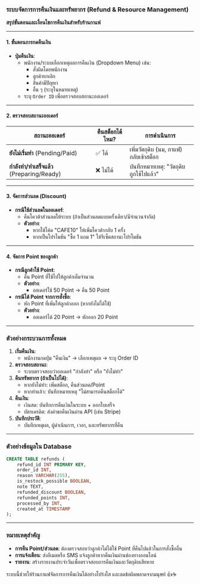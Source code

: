 ### ระบบจัดการการคืนเงินและทรัพยากร (Refund & Resource Management)

**สรุปขั้นตอนและเงื่อนไขการคืนเงินสำหรับร้านกาแฟ**

---

#### 1. **ขั้นตอนการกดคืนเงิน**

-   **ปุ่มคืนเงิน**:
    -   พนักงาน/ระบบเลือกเหตุผลการคืนเงิน (Dropdown Menu) เช่น:
        -   สั่งผิดโดยพนักงาน
        -   ลูกค้ายกเลิก
        -   สินค้ามีปัญหา
        -   อื่น ๆ (ระบุในหมายเหตุ)
    -   ระบุ `Order ID` เพื่อตรวจสอบสถานะออเดอร์

---

#### 2. **ตรวจสอบสถานะออเดอร์**

| สถานะออเดอร์                              | คืนสต็อกได้ไหม? | การดำเนินการ                           |
| ----------------------------------------- | --------------- | -------------------------------------- |
| **ยังไม่เริ่มทำ** (Pending/Paid)          | ✅ ได้          | เพิ่มวัตถุดิบ (นม, กาแฟ) กลับเข้าสต็อก |
| **กำลังทำ/ทำเสร็จแล้ว** (Preparing/Ready) | ❌ ไม่ได้       | บันทึกหมายเหตุ: "วัตถุดิบถูกใช้ไปแล้ว" |

---

#### 3. **จัดการส่วนลด (Discount)**

-   **กรณีใช้ส่วนลดในออเดอร์**:
    -   คืนโควต้าส่วนลดให้ระบบ (ถ้าเป็นส่วนลดแบบครั้งเดียว/มีจำนวนจำกัด)
    -   **ตัวอย่าง**:
        -   หากใช้โค้ด "CAFE10" ให้เพิ่มโควต้ากลับ 1 ครั้ง
        -   หากเป็นโปรโมชัน "ซื้อ 1 แถม 1" ให้รีเซ็ตสถานะโปรโมชัน

---

#### 4. **จัดการ Point ของลูกค้า**

-   **กรณีลูกค้าใช้ Point**:
    -   คืน Point ที่ใช้ไปให้ลูกค้าเต็มจำนวน
    -   **ตัวอย่าง**:
        -   ออเดอร์ใช้ 50 Point → คืน 50 Point
-   **กรณีได้ Point จากการสั่งซื้อ**:
    -   หัก Point ที่เพิ่มให้ลูกค้าออก (หากยังไม่ได้ใช้)
    -   **ตัวอย่าง**:
        -   ออเดอร์ได้ 20 Point → หักออก 20 Point

---

### ตัวอย่างกระบวนการทั้งหมด

1. **เริ่มคืนเงิน**:
    - พนักงานกดปุ่ม "คืนเงิน" → เลือกเหตุผล → ระบุ Order ID
2. **ตรวจสอบสถานะ**:
    - ระบบตรวจสอบว่าออเดอร์ "กำลังทำ" หรือ "ยังไม่ทำ"
3. **คืนทรัพยากร (ถ้าเป็นไปได้)**:
    - หากยังไม่ทำ: เพิ่มสต็อก, คืนส่วนลด/Point
    - หากทำแล้ว: บันทึกหมายเหตุ "ไม่สามารถคืนสต็อกได้"
4. **คืนเงิน**:
    - เงินสด: บันทึกการคืนเงินในระบบ + ออกใบเสร็จ
    - บัตรเครดิต: ส่งคำขอคืนเงินผ่าน API (เช่น Stripe)
5. **บันทึกประวัติ**:
    - บันทึกเหตุผล, ผู้ดำเนินการ, เวลา, และทรัพยากรที่คืน

---

### ตัวอย่างข้อมูลใน Database

```sql
CREATE TABLE refunds (
    refund_id INT PRIMARY KEY,
    order_id INT,
    reason VARCHAR(255),
    is_restock_possible BOOLEAN,
    note TEXT,
    refunded_discount BOOLEAN,
    refunded_points INT,
    processed_by INT,
    created_at TIMESTAMP
);
```

---

### หมายเหตุสำคัญ

-   **การคืน Point/ส่วนลด**: ต้องตรวจสอบว่าลูกค้าไม่ได้ใช้ Point ที่คืนไปแล้วในการสั่งซื้ออื่น
-   **การแจ้งเตือน**: ส่งอีเมลหรือ SMS แจ้งลูกค้าหากคืนเงินผ่านช่องทางออนไลน์
-   **รายงาน**: สร้างรายงานประจำวันเพื่อตรวจสอบการคืนเงินและวัตถุดิบเสียหาย

ระบบนี้ช่วยให้ร้านกาแฟจัดการการคืนเงินได้อย่างโปร่งใส และลดข้อผิดพลาดจากมนุษย์ 👍☕

